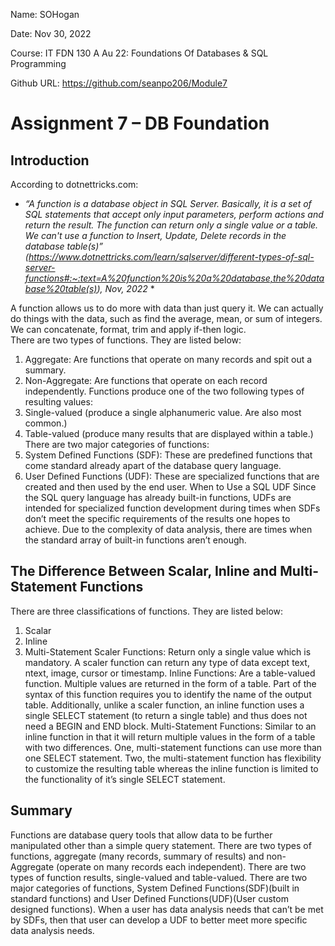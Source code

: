 Name:  SOHogan


Date:  Nov 30, 2022


Course:  IT FDN 130 A Au 22: Foundations Of Databases & SQL Programming


Github URL:  https://github.com/seanpo206/Module7 

# Assignment 7 – DB Foundation

## Introduction
According to dotnettricks.com: 


* *“A function is a database object in SQL Server. Basically, it is a set of SQL statements that accept only input parameters, perform actions and return the result. The function can return only a single value or a table. We can't use a function to Insert, Update, Delete records in the database table(s)” (https://www.dotnettricks.com/learn/sqlserver/different-types-of-sql-server-functions#:~:text=A%20function%20is%20a%20database,the%20database%20table(s)), Nov, 2022* *


A function allows us to do more with data than just query it.  We can actually do things with the data, such as find the average, mean, or sum of integers.   We can concatenate, format, trim and apply if-then logic.  
There are two types of functions.   They are listed below:
1.	Aggregate:  Are functions that operate on many records and spit out a summary.
2.	Non-Aggregate:  Are functions that operate on each record independently.
Functions produce one of the two following types of resulting values:
1.	Single-valued (produce a single alphanumeric value.  Are also most common.)
2.	Table-valued (produce many results that are displayed within a table.)
There are two major categories of functions:
1.	System Defined Functions (SDF):  These are predefined functions that come standard already apart of the database query language.
2.	User Defined Functions (UDF):  These are specialized functions that are created and then used by the end user.
When to Use a SQL UDF
Since the SQL query language has already built-in functions, UDFs are intended for specialized function development during times when SDFs don’t meet the specific requirements of the results one hopes to achieve.  Due to the complexity of data analysis, there are times when the standard array of built-in functions aren’t enough.  
## The Difference Between Scalar, Inline and Multi-Statement Functions
There are three classifications of functions.  They are listed below:
1.	Scalar
2.	Inline
3.	Multi-Statement
Scaler Functions: Return only a single value which is mandatory.  A scaler function can return any type of data except text, ntext, image, cursor or timestamp.
Inline Functions: Are a table-valued function.  Multiple values are returned in the form of a table.  Part of the syntax of this function requires you to identify the name of the output table.   Additionally, unlike a scaler function, an inline function uses a single SELECT statement (to return a single table) and thus does not need a BEGIN and END block.
Multi-Statement Functions: Similar to an inline function in that it will return multiple values in the form of a table with two differences.  One, multi-statement functions can use more than one SELECT statement.  Two, the multi-statement function has flexibility to customize the resulting table whereas the inline function is limited to the functionality of it’s single SELECT statement. 

## Summary
Functions are database query tools that allow data to be further manipulated other than a simple query statement.  There are two types of functions, aggregate (many records, summary of results) and non-Aggregate (operate on many records each independent).  There are two types of function results, single-valued and table-valued.   There are two major categories of functions, System Defined Functions(SDF)(built in standard functions) and User Defined Functions(UDF)(User custom designed functions).  When a user has data analysis needs that can’t be met by SDFs, then that user can develop a UDF to better meet more specific data analysis needs.
